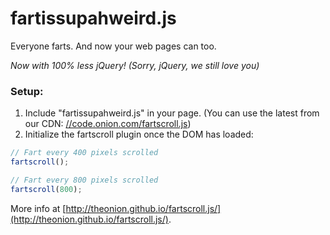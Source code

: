# fartissupahweird.js

Everyone farts. And now your web pages can too.

_Now with 100% less jQuery! (Sorry, jQuery, we still love you)_

### Setup:

1. Include "fartissupahweird.js" in your page. (You can use the latest from our CDN: [//code.onion.com/fartscroll.js](http://code.onion.com/fartscroll.js))
2. Initialize the fartscroll plugin once the DOM has loaded:

```javascript
// Fart every 400 pixels scrolled
fartscroll(); 

// Fart every 800 pixels scrolled
fartscroll(800);
```
    
More info at [http://theonion.github.io/fartscroll.js/](http://theonion.github.io/fartscroll.js/).
